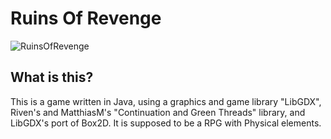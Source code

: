 [Screenshot]: http://dl.dropbox.com/u/45530199/Programs/RuinsOfRevenge/RuinsOfRevenge.png

# Ruins Of Revenge

![RuinsOfRevenge][Screenshot]

## What is this?

This is a game written in Java, using a graphics and game library "LibGDX", Riven's 
and MatthiasM's "Continuation and Green Threads" library, and LibGDX's port of Box2D.
It is supposed to be a RPG with Physical elements.